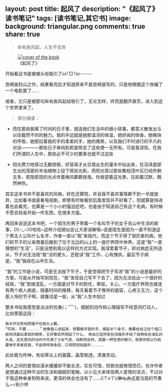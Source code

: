layout: post
title: 起风了
description: "《起风了》读书笔记"
tags: [读书笔记,其它书]
image:
  background: triangular.png
comments: true
share: true
---

>纵有疾风起，人生不言弃

<figure>
    <a href="http://img11.360buyimg.com/n0/g13/M08/09/07/rBEhUlIkVggIAAAAAAvFh219owYAACsyAPKdhwAC8Wf729.jpg">
        <img src="http://img11.360buyimg.com/n0/g13/M08/09/07/rBEhUlIkVggIAAAAAAvFh219owYAACsyAPKdhwAC8Wf729.jpg" alt="cover of the book" />
    </a>
    <figcaption>《起风了》</figcaption>
</figure>

<!--more-->

开始看这书是被噱头给吸引了o(╯□╰)o------

宫崎骏封山之作，结果看完后才知道原来不是宫崎骏写的，只是他根据这个改编了一个电影罢了......

或者，又只是被那句纵有疾风起给吸引了，无论怎样，终究是翻开扉页，进入到这个世界里来了。

>部分摘录：

- 而在那些脱离了时间的日子里，就连我们生活中的细小琐事，都意义散发出与以往截然不同的魅力。我的手边就是她那温凉的体温，她好闻的体香，她略快的呼吸，她那拉着我的手的柔柔的手，她的微笑，以及我们不时进行的平凡的对谈————那些日子单纯到若是除去了这些便一无所有。可是我深信，在我们所谓的人生中，那些必不可少的要素也就不过这些

- 阳光费力地穿过无数枝桠，好容易才从交错丛生的灌木中钻出来，在沼泽底部生出的茂密的羊齿植物上投下斑驳光影。而阳光穿过那些繁枝茂叶后已经所剩无多，若隐若现的光点伴着微风簌簌摇曳。你我望着这光景，压抑着沉默，黯然神伤。

其实这本书并不是喜欢的风格，好在还算短，并且我不喜欢事情都干到一半就放弃，比如看书或是看电视剧，即使有时候看到后面发现并不好看了，但就算是快进着也会看完，也算是一个小小的强迫症吧，也是由于知道自己有这个毛病，有时候不愿去轻易开始一件东西，在很多方面。

再回来说说这本书吧，一个陌生的男子带着一个名叫节子的女子去山中生活的故事，O(∩_∩)O哈哈~这样介绍貌似会让大家误解哦~说是陌生是因为一直不知道这个男主人公叫什么名字，作者一直以“我”来指代，而这个节子得了很厉害的病，他们和节子的父亲商量后搬到了位于北边的山上的一座疗养院中休养。这是“我”一直理想的“生活”，只是没想到竟以这样的方式实现。我深爱着节子，却对病症无所适从，节子对无法陪“我”活的更久，还耽误“我”工作，心有愧疚。最后节子病逝，“我”独自在山中生活。

“我”的工作是小说，可是无法抛下节子，于是觉得把节子写进“我”的小说是最好的方案，可是从开始写到现在，“我”发现自己写不下去了，因为无法给出一个很好的结局，“我”思维混乱，一方面是对节子的担忧，牵挂，关心，一方面疗养院也接连有两个病人病逝，随着时间的推移，每天看着节子憔悴的面容，心疼又无力，这个惹人怜的节子啊，就像流星一般，从“我”人生中划过

整本书给我感觉是淡淡的忧桑(；′⌒`)，细腻的动作和心理描写不经意间打动人，比如里面这段：

`我半开玩笑地把帽子往她头上戴。`<br  />
`“哎呀，不要......”`
`她像是心烦起来，想要躲开我的手，撑起半个身子。像要给自己找个借口般地流露出柔弱的微笑，又好像突然想起了什么，`
`用自己显然有些消瘦的手拢了拢稍有些凌乱的头发。这无意间的动作中充满了少女气息，纯粹而自然，透露一种性感的魅力,`
`我竟恍惚以为她要伸手来爱抚我，不由得呼吸急促，只得把视线避开......`

此处极为传神，有如草尖上的晨露，晶莹剔透，清澈灵动。

两人之间的爱情如溪水缓缓却不能长流，实在可惜，但我也就惋惜而已，也许作者是想通过这种平淡的生活和细腻的笔触，以小见大来体现两人爱情的坚贞，不过对于我这种单身狗狗来说，更深的体会也没有了....../(ㄒoㄒ)/~~肿么办~~这是注孤的节奏么~~别介样